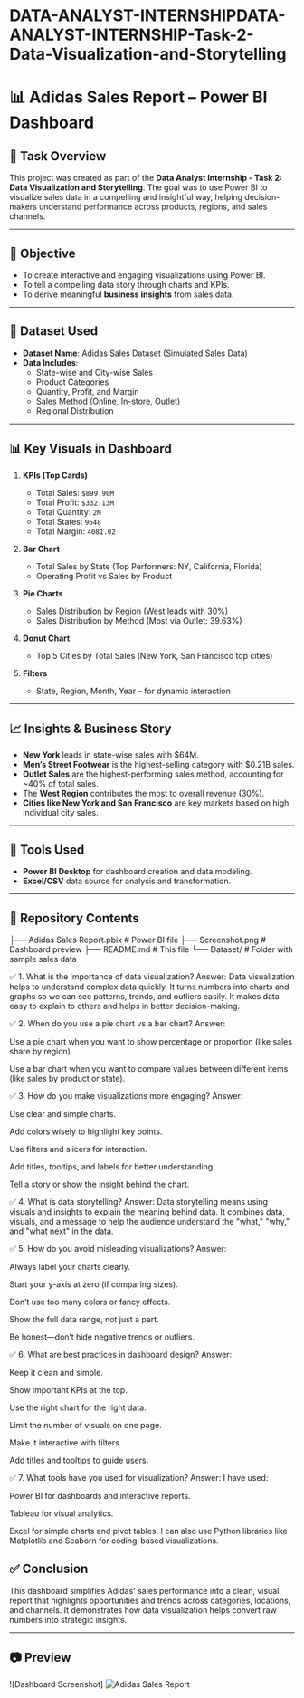 # DATA-ANALYST-INTERNSHIPDATA-ANALYST-INTERNSHIP-Task-2-Data-Visualization-and-Storytelling
# 📊 Adidas Sales Report – Power BI Dashboard

## 🧠 Task Overview

This project was created as part of the **Data Analyst Internship - Task 2: Data Visualization and Storytelling**. The goal was to use Power BI to visualize sales data in a compelling and insightful way, helping decision-makers understand performance across products, regions, and sales channels.

---

## 📌 Objective

- To create interactive and engaging visualizations using Power BI.
- To tell a compelling data story through charts and KPIs.
- To derive meaningful **business insights** from sales data.

---

## 📁 Dataset Used

- **Dataset Name**: Adidas Sales Dataset (Simulated Sales Data)
- **Data Includes**:
  - State-wise and City-wise Sales
  - Product Categories
  - Quantity, Profit, and Margin
  - Sales Method (Online, In-store, Outlet)
  - Regional Distribution

---

## 📊 Key Visuals in Dashboard

1. **KPIs (Top Cards)**
   - Total Sales: `$899.90M`
   - Total Profit: `$332.13M`
   - Total Quantity: `2M`
   - Total States: `9648`
   - Total Margin: `4081.02`

2. **Bar Chart**
   - Total Sales by State (Top Performers: NY, California, Florida)
   - Operating Profit vs Sales by Product

3. **Pie Charts**
   - Sales Distribution by Region (West leads with 30%)
   - Sales Distribution by Method (Most via Outlet: 39.63%)

4. **Donut Chart**
   - Top 5 Cities by Total Sales (New York, San Francisco top cities)

5. **Filters**
   - State, Region, Month, Year – for dynamic interaction

---

## 📈 Insights & Business Story

- **New York** leads in state-wise sales with $64M.
- **Men’s Street Footwear** is the highest-selling category with $0.21B sales.
- **Outlet Sales** are the highest-performing sales method, accounting for ~40% of total sales.
- The **West Region** contributes the most to overall revenue (30%).
- **Cities like New York and San Francisco** are key markets based on high individual city sales.

---

## 🧰 Tools Used

- **Power BI Desktop** for dashboard creation and data modeling.
- **Excel/CSV** data source for analysis and transformation.

---

## 📂 Repository Contents
├── Adidas Sales Report.pbix # Power BI file
├── Screenshot.png # Dashboard preview
├── README.md # This file
└── Dataset/ # Folder with sample sales data

✅ 1. What is the importance of data visualization?
Answer:
Data visualization helps to understand complex data quickly. It turns numbers into charts and graphs so we can see patterns, trends, and outliers easily. It makes data easy to explain to others and helps in better decision-making.

✅ 2. When do you use a pie chart vs a bar chart?
Answer:

Use a pie chart when you want to show percentage or proportion (like sales share by region).

Use a bar chart when you want to compare values between different items (like sales by product or state).

✅ 3. How do you make visualizations more engaging?
Answer:

Use clear and simple charts.

Add colors wisely to highlight key points.

Use filters and slicers for interaction.

Add titles, tooltips, and labels for better understanding.

Tell a story or show the insight behind the chart.

✅ 4. What is data storytelling?
Answer:
Data storytelling means using visuals and insights to explain the meaning behind data. It combines data, visuals, and a message to help the audience understand the "what," "why," and "what next" in the data.

✅ 5. How do you avoid misleading visualizations?
Answer:

Always label your charts clearly.

Start your y-axis at zero (if comparing sizes).

Don’t use too many colors or fancy effects.

Show the full data range, not just a part.

Be honest—don’t hide negative trends or outliers.

✅ 6. What are best practices in dashboard design?
Answer:

Keep it clean and simple.

Show important KPIs at the top.

Use the right chart for the right data.

Limit the number of visuals on one page.

Make it interactive with filters.

Add titles and tooltips to guide users.

✅ 7. What tools have you used for visualization?
Answer:
I have used:

Power BI for dashboards and interactive reports.

Tableau for visual analytics.

Excel for simple charts and pivot tables.
I can also use Python libraries like Matplotlib and Seaborn for coding-based visualizations.

## ✅ Conclusion

This dashboard simplifies Adidas' sales performance into a clean, visual report that highlights opportunities and trends across categories, locations, and channels. It demonstrates how data visualization helps convert raw numbers into strategic insights.

---

## 📷 Preview

![Dashboard Screenshot]
![Adidas Sales Report](https://github.com/user-attachments/assets/7b8b973e-fe80-4292-8099-3f29f8969ff8)


